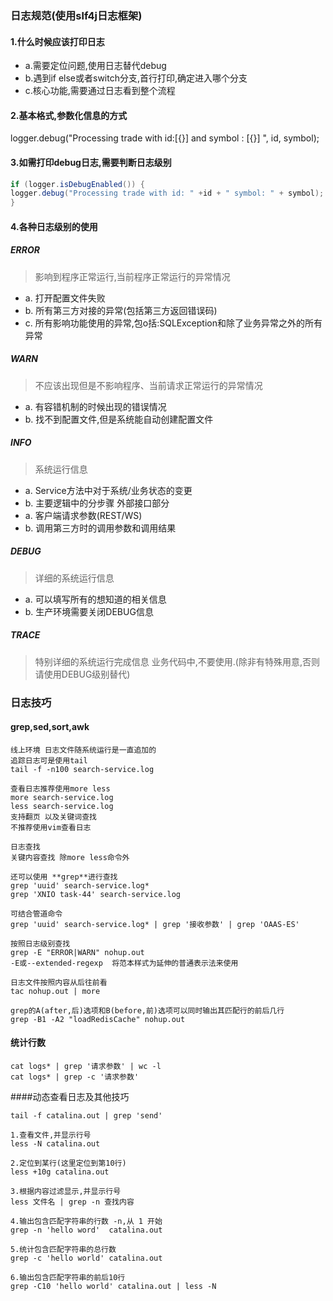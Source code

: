 ### 日志规范(使用slf4j日志框架)

#### 1.什么时候应该打印日志

+ a.需要定位问题,使用日志替代debug
+ b.遇到if else或者switch分支,首行打印,确定进入哪个分支
+ c.核心功能,需要通过日志看到整个流程

#### 2.基本格式,参数化信息的方式

logger.debug("Processing trade with id:[{}] and symbol : [{}] ", id, symbol);

#### 3.如需打印debug日志,需要判断日志级别
````java
if (logger.isDebugEnabled()) {
logger.debug("Processing trade with id: " +id + " symbol: " + symbol);
}
````
#### 4.各种日志级别的使用

##### ERROR

> 影响到程序正常运行,当前程序正常运行的异常情况

- a. 打开配置文件失败
- b. 所有第三方对接的异常(包括第三方返回错误码)
- c. 所有影响功能使用的异常,包o括:SQLException和除了业务异常之外的所有异常

##### WARN
> 不应该出现但是不影响程序、当前请求正常运行的异常情况
- a. 有容错机制的时候出现的错误情况
- b. 找不到配置文件,但是系统能自动创建配置文件

##### INFO
> 系统运行信息
- a. Service方法中对于系统/业务状态的变更
- b. 主要逻辑中的分步骤
外部接口部分
- a. 客户端请求参数(REST/WS)
- b. 调用第三方时的调用参数和调用结果

##### DEBUG
> 详细的系统运行信息
- a. 可以填写所有的想知道的相关信息
- b. 生产环境需要关闭DEBUG信息

##### TRACE
> 特别详细的系统运行完成信息
> 业务代码中,不要使用.(除非有特殊用意,否则请使用DEBUG级别替代)



### 日志技巧
#### grep,sed,sort,awk
````shell script
线上环境 日志文件随系统运行是一直追加的
追踪日志可是使用tail
tail -f -n100 search-service.log

查看日志推荐使用more less
more search-service.log
less search-service.log
支持翻页 以及关键词查找
不推荐使用vim查看日志

日志查找
关键内容查找 除more less命令外

还可以使用 **grep**进行查找
grep 'uuid' search-service.log*
grep 'XNIO task-44' search-service.log

可结合管道命令
grep 'uuid' search-service.log* | grep '接收参数' | grep 'OAAS-ES'

按照日志级别查找
grep -E "ERROR|WARN" nohup.out
-E或--extended-regexp  将范本样式为延伸的普通表示法来使用

日志文件按照内容从后往前看
tac nohup.out | more

grep的A(after,后)选项和B(before,前)选项可以同时输出其匹配行的前后几行
grep -B1 -A2 "loadRedisCache" nohup.out
````
#### 统计行数 
````shell script
cat logs* | grep '请求参数' | wc -l  
cat logs* | grep -c '请求参数'
````
####动态查看日志及其他技巧

````shell script
tail -f catalina.out | grep 'send'  

1.查看文件,并显示行号  
less -N catalina.out

2.定位到某行(这里定位到第10行)  
less +10g catalina.out

3.根据内容过滤显示,并显示行号  
less 文件名 | grep -n 查找内容

4.输出包含匹配字符串的行数 -n,从 1 开始  
grep -n 'hello word'  catalina.out

5.统计包含匹配字符串的总行数  
grep -c 'hello world' catalina.out

6.输出包含匹配字符串的前后10行  
grep -C10 'hello world' catalina.out | less -N
````




